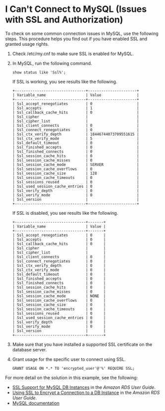 # I Can't Connect to MySQL \(Issues with SSL and Authorization\)<a name="troubleshoot-connect-mysql"></a>

To check on some common connection issues in MySQL, use the following steps\. This procedure helps you find out if you have enabled SSL and granted usage rights\.

1. Check /etc/my\.cnf to make sure SSL is enabled for MySQL\.

1. In MySQL, run the following command\.

   ```
   show status like 'Ssl%';
   ```

   If SSL is working, you see results like the following\.

   ```
   +--------------------------------+----------------------+
   | Variable_name                  | Value                |
   +--------------------------------+----------------------+
   | Ssl_accept_renegotiates        | 0                    |
   | Ssl_accepts                    | 1                    |
   | Ssl_callback_cache_hits        | 0                    |
   | Ssl_cipher                     |                      |
   | Ssl_cipher_list                |                      |
   | Ssl_client_connects            | 0                    |
   | Ssl_connect_renegotiates       | 0                    |
   | Ssl_ctx_verify_depth           | 18446744073709551615 |
   | Ssl_ctx_verify_mode            | 5                    |
   | Ssl_default_timeout            | 0                    |
   | Ssl_finished_accepts           | 0                    |
   | Ssl_finished_connects          | 0                    |
   | Ssl_session_cache_hits         | 0                    |
   | Ssl_session_cache_misses       | 0                    |
   | Ssl_session_cache_mode         | SERVER               |
   | Ssl_session_cache_overflows    | 0                    |
   | Ssl_session_cache_size         | 128                  |
   | Ssl_session_cache_timeouts     | 0                    |
   | Ssl_sessions_reused            | 0                    |
   | Ssl_used_session_cache_entries | 0                    |
   | Ssl_verify_depth               | 0                    |
   | Ssl_verify_mode                | 0                    |
   | Ssl_version                    |                      |
   +--------------------------------+----------------------+
   ```

   If SSL is disabled, you see results like the following\.

   ```
   +--------------------------------+-------+
   | Variable_name                  | Value |
   +--------------------------------+-------+
   | Ssl_accept_renegotiates        | 0     |
   | Ssl_accepts                    | 0     |
   | Ssl_callback_cache_hits        | 0     |
   | Ssl_cipher                     |       |
   | Ssl_cipher_list                |       |
   | Ssl_client_connects            | 0     |
   | Ssl_connect_renegotiates       | 0     |
   | Ssl_ctx_verify_depth           | 0     |
   | Ssl_ctx_verify_mode            | 0     |
   | Ssl_default_timeout            | 0     |
   | Ssl_finished_accepts           | 0     |
   | Ssl_finished_connects          | 0     |
   | Ssl_session_cache_hits         | 0     |
   | Ssl_session_cache_misses       | 0     |
   | Ssl_session_cache_mode         | NONE  |
   | Ssl_session_cache_overflows    | 0     |
   | Ssl_session_cache_size         | 0     |
   | Ssl_session_cache_timeouts     | 0     |
   | Ssl_sessions_reused            | 0     |
   | Ssl_used_session_cache_entries | 0     |
   | Ssl_verify_depth               | 0     |
   | Ssl_verify_mode                | 0     |
   | Ssl_version                    |       |
   +--------------------------------+-------+
   ```

1. Make sure that you have installed a supported SSL certificate on the database server\. 

1. Grant usage for the specific user to connect using SSL\.

   ```
   GRANT USAGE ON *.* TO 'encrypted_user'@'%' REQUIRE SSL;                        
   ```

For more detail on the solution in this example, see the following:
+ [SSL Support for MySQL DB Instances](https://docs.aws.amazon.com/AmazonRDS/latest/UserGuide/CHAP_MySQL.html#MySQL.Concepts.SSLSupport.html) in the *Amazon RDS User Guide*\.
+ [Using SSL to Encrypt a Connection to a DB Instance](https://docs.aws.amazon.com//AmazonRDS/latest/UserGuide/UsingWithRDS.SSL.html) in the *Amazon RDS User Guide*\.
+ [MySQL documentation](https://dev.mysql.com/doc/refman/5.6/en/secure-connections.html)